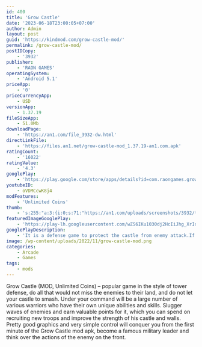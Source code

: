 ```yaml
---
id: 400
title: 'Grow Castle'
date: '2023-06-18T23:00:05+07:00'
author: Admin
layout: post
guid: 'https://kindmod.com/grow-castle-mod/'
permalink: /grow-castle-mod/
postIDCopy:
    - '3932'
publisher:
    - 'RAON GAMES'
operatingSystem:
    - 'Android 5.1'
priceApp:
    - '0'
priceCurrencyApp:
    - USD
versionApp:
    - 1.37.19
fileSizeApp:
    - 51.0Mb
downloadPage:
    - 'https://an1.com/file_3932-dw.html'
directLinkFile:
    - 'https://files.an1.net/grow-castle-mod_1.37.19-an1.com.apk'
ratingCount:
    - '16022'
ratingValue:
    - '4.3'
googlePlay:
    - 'https://play.google.com/store/apps/details?id=com.raongames.growcastle'
youtubeID:
    - oVDMCcwK8j4
modFeatures:
    - 'Unlimited Coins'
thumb:
    - 's:255:"a:3:{i:0;s:71:"https://an1.com/uploads/screenshots/3932/thumbs/grow-castle-967037.webp";i:1;s:71:"https://an1.com/uploads/screenshots/3932/thumbs/grow-castle-731540.webp";i:2;s:71:"https://an1.com/uploads/screenshots/3932/thumbs/grow-castle-904447.webp";}";'
featuredImageGooglePlay:
    - 'https://play-lh.googleusercontent.com/wZS6IKu1030dj2HcIiJhg_XrIdsFfjn29SucIxyLpMaJt9_14_Qq6dRJPoDglnb61aoV'
googlePlayDescription:
    - 'It is a defense game to protect the castle from enemy attack.If growth can be placed in the castle tower and the hero on each floor.Archer of the town is becoming a lot more more powerful the more upgrades.'
image: /wp-content/uploads/2022/11/grow-castle-mod.png
categories:
    - Arcade
    - Games
tags:
    - mods
---
```


Grow Castle (MOD, Unlimited Coins) – popular game in the style of tower defense, do all that would not miss the enemies to their land, and do not let your castle to smash. Under your command will be a large number of various warriors who have their own unique abilities and skills. Slugger waves of enemies and earn valuable points for it, which you can spend on recruiting new troops and improve the strength of his castle and walls. Pretty good graphics and very simple control will conquer you from the first minute of the Grow Castle mod apk, become a famous military leader and think over the actions of the enemy on the front.